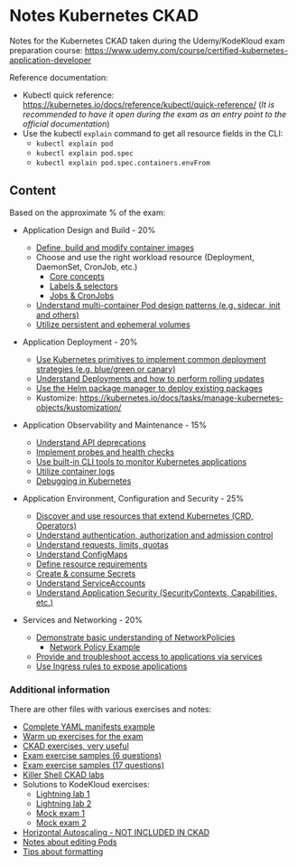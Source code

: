 # Notes Kubernetes CKAD 

Notes for the Kubernetes CKAD taken during the Udemy/KodeKloud exam preparation course: https://www.udemy.com/course/certified-kubernetes-application-developer

Reference documentation:
* Kubectl quick reference: https://kubernetes.io/docs/reference/kubectl/quick-reference/ 
    (_It is recommended to have it open during the exam as an entry point to the official documentation_)
* Use the kubectl `explain` command to get all resource fields in the CLI:
  * `kubectl explain pod`
  * `kubectl explain pod.spec`
  * `kubectl explain pod.spec.containers.envFrom`

## Content

Based on the approximate % of the exam:

- Application Design and Build - 20%
  - [Define, build and modify container images](ckad-02-config-05-container_images.md)
  - Choose and use the right workload resource (Deployment, DaemonSet, CronJob, etc.)
    - [Core concepts](ckad-01-core_concepts.md)
    - [Labels & selectors](ckad-05-pod_design-01-labels_selectors.md)
    - [Jobs & CronJobs](ckad-05-pod_design-04-jobs_cronjobs.md)
  - [Understand multi-container Pod design patterns (e.g. sidecar, init and others)](ckad-03-multi_container_pods.md)
  - [Utilize persistent and ephemeral volumes](ckad-07-state_persistence_volumes.md)

- Application Deployment - 20%
  - [Use Kubernetes primitives to implement common deployment strategies (e.g. blue/green or canary)](ckad-05-pod_design-03-deployment_strategies.md)
  - [Understand Deployments and how to perform rolling updates](ckad-05-pod_design-02-roll_deployments.md)
  - [Use the Helm package manager to deploy existing packages](ckad-05-pod_design-05-helm.md)
  - Kustomize: https://kubernetes.io/docs/tasks/manage-kubernetes-objects/kustomization/

- Application Observability and Maintenance - 15%
  - [Understand API deprecations](ckad-04-api-deprecation.md)
  - [Implement probes and health checks](ckad-04-observability.md#1-probes)
  - [Use built-in CLI tools to monitor Kubernetes applications](ckad-04-observability.md#4-monitoring)
  - [Utilize container logs](ckad-04-observability.md#3-logs)
  - [Debugging in Kubernetes](ckad-04-observability.md#5-debug-pods)

- Application Environment, Configuration and Security - 25%
  - [Discover and use resources that extend Kubernetes (CRD, Operators)](ckad-02-config-06-crd-operators.md)
  - [Understand authentication, authorization and admission control](ckad-02-config-03-security-auth-rbac.md)
  - [Understand requests, limits, quotas](ckad-02-config-02-resources.md)
  - [Understand ConfigMaps](ckad-02-config-01-properties.md)
  - [Define resource requirements](ckad-02-config-04-affinity.md)
  - [Create & consume Secrets](ckad-02-config-01-properties.md)
  - [Understand ServiceAccounts](ckad-02-config-03-security-apps.md#2-service-account)
  - [Understand Application Security (SecurityContexts, Capabilities, etc.)](ckad-02-config-03-security-apps.md#1-security-context)

- Services and Networking - 20%
  - [Demonstrate basic understanding of NetworkPolicies](ckad-06-services_network-03-networking.md)
    - [Network Policy Example](ckad-06-services_network-04-network_policy_example.md)
  - [Provide and troubleshoot access to applications via services](ckad-06-services_network-01-services.md)
  - [Use Ingress rules to expose applications](ckad-06-services_network-02-ingress.md)

### Additional information

There are other files with various exercises and notes:
- [Complete YAML manifests example](ckad-99-others-02-example_complete.md)
- [Warm up exercises for the exam](ckad-99-others-08-warm_up.md)
- [CKAD exercises, very useful](https://github.com/dgkanatsios/CKAD-exercises)
- [Exam exercise samples (6 questions)](ckad-99-others-20-exam-samples.md)
- [Exam exercise samples (17 questions)](ckad-99-others-21-exam-samples.md)
- [Killer Shell CKAD labs](https://killercoda.com/killer-shell-ckad)
- Solutions to KodeKloud exercises:
  - [Lightning lab 1](ckad-99-others-04-lightning_lab_1.md)
  - [Lightning lab 2](ckad-99-others-05-lightning_lab_2.md)
  - [Mock exam 1](ckad-99-others-06-mock_exam_1.md)
  - [Mock exam 2](ckad-99-others-07-mock_exam_2.md)
- [Horizontal Autoscaling - NOT INCLUDED IN CKAD](ckad-99-others-01-horizontal_autoscaling.md)
- [Notes about editing Pods](ckad-note_edit-pods.md)
- [Tips about formatting](ckad-tips_formatting.md)
